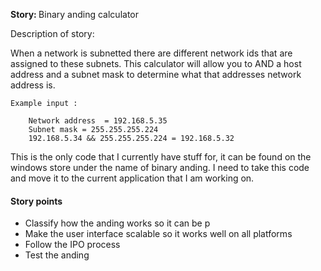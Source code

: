 <strong>Story: </strong>Binary anding calculator 

Description of story:
<p>
	When a network is subnetted there are different network ids that are assigned to these subnets. This calculator will allow you to AND a host address and a subnet mask to determine what that addresses network address is.

	Example input :

		Network address  = 192.168.5.35
		Subnet mask = 255.255.255.224
		192.168.5.34 && 255.255.255.224 = 192.168.5.32 
</p>

This is the only code that I currently have stuff for, it can be found on the windows store under the name of binary anding. I need to take this code and move it to the current application that I am working on. 

<h4>Story points </h4>
<ul>
	<li>Classify how the anding works so it can be p</li>
	<li>Make the user interface scalable so it works well on all platforms</li>
	<li>Follow the IPO process</li>
	<li>Test the anding</li>	
</ul>

